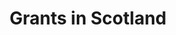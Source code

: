 ---
layout: link
link_url: https://localenergy.scot/funding/lets-do-net-zero-community-buildings-fund/
title: Grants in Scotland
source: Local Energy Scotland
card: Get a grant 
card_number: 50
---